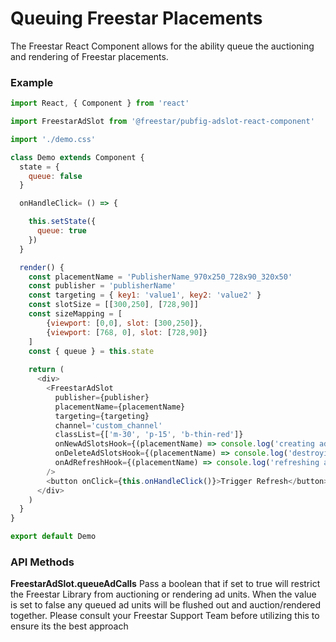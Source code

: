 # Queuing Freestar Placements

The Freestar React Component allows for the ability queue the auctioning and rendering of Freestar placements. 


### Example

```js
import React, { Component } from 'react'

import FreestarAdSlot from '@freestar/pubfig-adslot-react-component'

import './demo.css'

class Demo extends Component {
  state = {
    queue: false
  }

  onHandleClick= () => {

    this.setState({
      queue: true
    })
  }

  render() {
    const placementName = 'PublisherName_970x250_728x90_320x50'
    const publisher = 'publisherName'
    const targeting = { key1: 'value1', key2: 'value2' }
    const slotSize = [[300,250], [728,90]]
    const sizeMapping = [
        {viewport: [0,0], slot: [300,250]},
        {viewport: [768, 0], slot: [728,90]}
    ]
    const { queue } = this.state
    
    return (
      <div>
        <FreestarAdSlot
          publisher={publisher}
          placementName={placementName}
          targeting={targeting}
          channel='custom_channel'
          classList={['m-30', 'p-15', 'b-thin-red']}
          onNewAdSlotsHook={(placementName) => console.log('creating ad', placementName)}
          onDeleteAdSlotsHook={(placementName) => console.log('destroying ad', placementName)}
          onAdRefreshHook={(placementName) => console.log('refreshing ad', placementName)}
        />
        <button onClick={this.onHandleClick()}>Trigger Refresh</button>
      </div>
    )
  }
}

export default Demo
```

### API Methods
**FreestarAdSlot.queueAdCalls**
Pass a  boolean that if set to true will restrict the Freestar Library from auctioning or rendering ad units. 
When the value is set to false any queued ad units will be flushed out and auction/rendered together. Please consult your 
Freestar Support Team before utilizing this to ensure its the best approach
